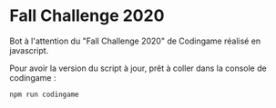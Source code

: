 # Fall Challenge 2020

Bot à l'attention du "Fall Challenge 2020" de Codingame réalisé en javascript.

Pour avoir la version du script à jour, prêt à coller dans la console de codingame :

```
npm run codingame
```
